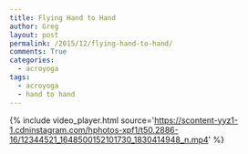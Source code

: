 ```yaml
---
title: Flying Hand to Hand
author: Greg
layout: post
permalink: /2015/12/flying-hand-to-hand/
comments: True
categories:
  - acroyoga
tags:
  - acroyoga
  - hand to hand
---
```


{% include video_player.html source='https://scontent-yyz1-1.cdninstagram.com/hphotos-xpf1/t50.2886-16/12344521_1648500152101730_1830414948_n.mp4' %}
